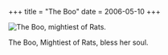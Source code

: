 +++
title = "The Boo"
date = 2006-05-10
+++

![The Boo, mightiest of Rats.](/photos/TheBoo.jpg)

The Boo, Mightiest of Rats, bless her soul.
